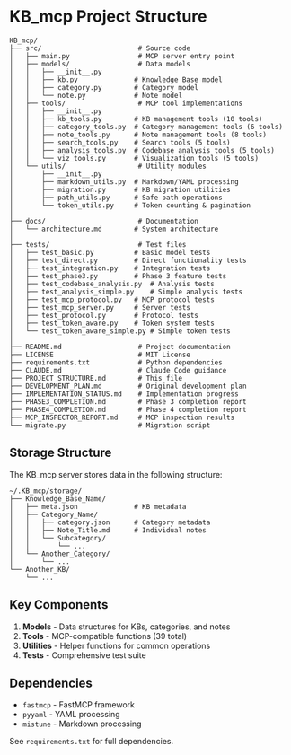 # KB_mcp Project Structure

```
KB_mcp/
├── src/                        # Source code
│   ├── main.py                 # MCP server entry point
│   ├── models/                 # Data models
│   │   ├── __init__.py
│   │   ├── kb.py              # Knowledge Base model
│   │   ├── category.py        # Category model
│   │   └── note.py            # Note model
│   ├── tools/                  # MCP tool implementations
│   │   ├── __init__.py
│   │   ├── kb_tools.py        # KB management tools (10 tools)
│   │   ├── category_tools.py  # Category management tools (6 tools)
│   │   ├── note_tools.py      # Note management tools (8 tools)
│   │   ├── search_tools.py    # Search tools (5 tools)
│   │   ├── analysis_tools.py  # Codebase analysis tools (5 tools)
│   │   └── viz_tools.py       # Visualization tools (5 tools)
│   └── utils/                  # Utility modules
│       ├── __init__.py
│       ├── markdown_utils.py  # Markdown/YAML processing
│       ├── migration.py       # KB migration utilities
│       ├── path_utils.py      # Safe path operations
│       └── token_utils.py     # Token counting & pagination
│
├── docs/                       # Documentation
│   └── architecture.md        # System architecture
│
├── tests/                      # Test files
│   ├── test_basic.py          # Basic model tests
│   ├── test_direct.py         # Direct functionality tests
│   ├── test_integration.py    # Integration tests
│   ├── test_phase3.py         # Phase 3 feature tests
│   ├── test_codebase_analysis.py  # Analysis tests
│   ├── test_analysis_simple.py    # Simple analysis tests
│   ├── test_mcp_protocol.py   # MCP protocol tests
│   ├── test_mcp_server.py     # Server tests
│   ├── test_protocol.py       # Protocol tests
│   ├── test_token_aware.py    # Token system tests
│   └── test_token_aware_simple.py # Simple token tests
│
├── README.md                   # Project documentation
├── LICENSE                     # MIT License
├── requirements.txt            # Python dependencies
├── CLAUDE.md                   # Claude Code guidance
├── PROJECT_STRUCTURE.md        # This file
├── DEVELOPMENT_PLAN.md         # Original development plan
├── IMPLEMENTATION_STATUS.md    # Implementation progress
├── PHASE3_COMPLETION.md        # Phase 3 completion report
├── PHASE4_COMPLETION.md        # Phase 4 completion report
├── MCP_INSPECTOR_REPORT.md     # MCP inspection results
└── migrate.py                  # Migration script
```

## Storage Structure

The KB_mcp server stores data in the following structure:

```
~/.KB_mcp/storage/
├── Knowledge_Base_Name/
│   ├── meta.json              # KB metadata
│   ├── Category_Name/
│   │   ├── category.json      # Category metadata
│   │   ├── Note_Title.md      # Individual notes
│   │   └── Subcategory/
│   │       └── ...
│   └── Another_Category/
│       └── ...
└── Another_KB/
    └── ...
```

## Key Components

1. **Models** - Data structures for KBs, categories, and notes
2. **Tools** - MCP-compatible functions (39 total)
3. **Utilities** - Helper functions for common operations
4. **Tests** - Comprehensive test suite

## Dependencies

- `fastmcp` - FastMCP framework
- `pyyaml` - YAML processing
- `mistune` - Markdown processing

See `requirements.txt` for full dependencies.